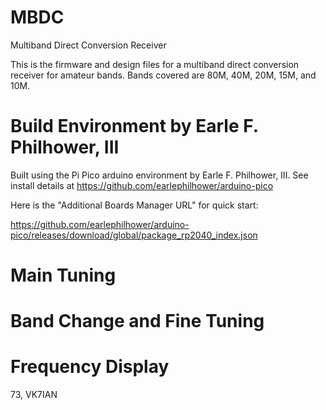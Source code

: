 # MBDC
Multiband Direct Conversion Receiver

This is the firmware and design files for a multiband direct conversion receiver for amateur bands. Bands covered are 80M, 40M, 20M, 15M, and 10M.

# Build Environment by Earle F. Philhower, III

Built using the Pi Pico arduino environment by Earle F. Philhower, III. See install details at https://github.com/earlephilhower/arduino-pico

Here is the "Additional Boards Manager URL" for quick start:

https://github.com/earlephilhower/arduino-pico/releases/download/global/package_rp2040_index.json

# Main Tuning


# Band Change and Fine Tuning


# Frequency Display


73, VK7IAN
